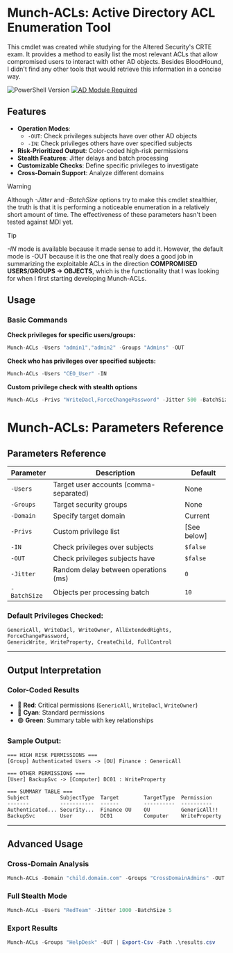 # Munch-ACLs: Active Directory ACL Enumeration Tool
This cmdlet was created while studying for the Altered Security's CRTE exam. It provides a method to easily list the most relevant ACLs that allow compromised users to interact with other AD objects. Besides BloodHound, I didn't find any other tools that would retrieve this information in a concise way. 

![PowerShell Version](https://img.shields.io/badge/PowerShell-5.1+-blue.svg)
[![AD Module Required](https://img.shields.io/badge/Requires-AD--Module-green.svg)]()

## Features

- **Operation Modes**: 
  - `-OUT`: Check privileges subjects have over other AD objects
  - `-IN`: Check privileges others have over specified subjects
- **Risk-Prioritized Output**: Color-coded high-risk permissions
- **Stealth Features**: Jitter delays and batch processing
- **Customizable Checks**: Define specific privileges to investigate
- **Cross-Domain Support**: Analyze different domains

>[!WARNING]  
>Although *-Jitter* and *-BatchSize* options try to make this cmdlet stealthier, the truth is that it is performing a noticeable enumeration in a relatively short amount of time. The effectiveness of these parameters hasn't been tested against MDI yet.

> [!TIP]
> *-IN* mode is available because it made sense to add it. However, the default mode is -OUT because it is the one that really does a good job in summarizing the exploitable ACLs in the direction **COMPROMISED USERS/GROUPS -> OBJECTS**, which is the functionality that I was looking for when I first starting developing Munch-ACLs.

## Usage
### Basic Commands
**Check privileges for specific users/groups:**
```powershell
Munch-ACLs -Users "admin1","admin2" -Groups "Admins" -OUT
```
**Check who has privileges over specified subjects:**
```powershell
Munch-ACLs -Users "CEO_User" -IN
```
**Custom privilege check with stealth options**
```powershell
Munch-ACLs -Privs "WriteDacl,ForceChangePassword" -Jitter 500 -BatchSize 15
```
# Munch-ACLs: Parameters Reference

## Parameters Reference

| Parameter   | Description                           | Default |
|------------|-----------------------------------|---------|
| `-Users`   | Target user accounts (comma-separated) | None    |
| `-Groups`  | Target security groups            | None    |
| `-Domain`  | Specify target domain             | Current |
| `-Privs`   | Custom privilege list             | [See below] |
| `-IN`      | Check privileges over subjects    | `$false` |
| `-OUT`     | Check privileges subjects have    | `$false` |
| `-Jitter`  | Random delay between operations (ms) | `0` |
| `-BatchSize` | Objects per processing batch    | `10` |

### Default Privileges Checked:
```text
GenericAll, WriteDacl, WriteOwner, AllExtendedRights, ForceChangePassword,
GenericWrite, WriteProperty, CreateChild, FullControl
```

---

## Output Interpretation

### Color-Coded Results
- 🔴 **Red**: Critical permissions (`GenericAll`, `WriteDacl`, `WriteOwner`)
- 🔵 **Cyan**: Standard permissions
- 🟢 **Green**: Summary table with key relationships

### Sample Output:
```text
=== HIGH RISK PERMISSIONS ===
[Group] Authenticated Users -> [OU] Finance : GenericAll 

=== OTHER PERMISSIONS ===
[User] BackupSvc -> [Computer] DC01 : WriteProperty

=== SUMMARY TABLE ===
Subject          SubjectType  Target        TargetType  Permission
-------          -----------  ------        ----------  ----------
Authenticated... Security...  Finance OU    OU          GenericAll!!
BackupSvc        User         DC01          Computer    WriteProperty
```

---

## Advanced Usage

### Cross-Domain Analysis
```powershell
Munch-ACLs -Domain "child.domain.com" -Groups "CrossDomainAdmins" -OUT
```

### Full Stealth Mode
```powershell
Munch-ACLs -Users "RedTeam" -Jitter 1000 -BatchSize 5
```

### Export Results
```powershell
Munch-ACLs -Groups "HelpDesk" -OUT | Export-Csv -Path .\results.csv
```


